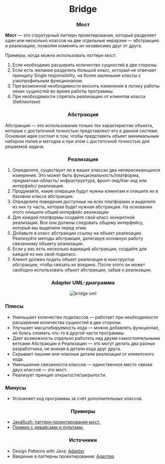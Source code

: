 <h1 align="center">
   Bridge
</h1>
<h3 align="center">
   Мост
</h3>

**Мост** — это структурный паттерн проектирования, который разделяет один или несколько классов на две отдельные
иерархии — абстракцию и реализацию, позволяя изменять их независимо друг от друга.

Примеры, когда можно использовать паттерн мост:

1. Если необходимо расширить количество сущностей в две стороны.
2. Если есть желание разделить большой класс, который не отвечает принципу Single responsibility, на более маленькие
   классы с узкопрофильным функционалом.
3. При возможной необходимости вносить изменения в логику работы неких сущностей во время работы программы.
4. При необходимости спрятать реализацию от клиентов класса (библиотеки)

<h3 align="center">
   Абстракция
</h3>

Абстракция — это использование только тех характеристик объекта, которые с достаточной точностью представляют его в
данной системе. Основная идея состоит в том, чтобы представить объект
минимальным набором полей и методов и при этом с достаточной точностью для решаемой задачи.

<h3 align="center">
   Реализация
</h3>

1. Определите, существует ли в ваших классах два непересекающихся измерения. Это может быть функциональность/платформа,
   предметная-область/ инфраструктура, фронт-энд/бэк-энд или интерфейс/ реализация.
2. Продумайте, какие операции будут нужны клиентам и опишите их в базовом классе абстракции.
3. Определите поведения доступные на всех платформах и выделите из них ту часть, которая будет нужная абстракции. На
   основании этого опишите общий интерфейс реализации
4. Для каждой платформы создайте свой класс конкретной реализации. Все они должны следовать общему интерфейсу, который
   мы выделили перед этим.
5. Добавьте в класс абстракции ссылку на объект реализации. Реализуйте методы абстракции, делегируя основную работу
   связанному объекту реализации.
6. Если у вас есть несколько вариаций абстракции, создайте для каждой из них свой подкласс.
7. Клиент должен подать объект реализации в конструктор абстракции, чтобы связать их воедино. После этого он может
   свободно использовать объект абстракции, забыв о реализации.

<h3 align="center">
   Adapter UML-диаграмма
</h3>

<p align="center">
   <img src=https://github.com/evilpeopletyranny/JavaDesignPatterns/blob/main/src/patterns/structural/bridge/diagram.png alt="bridge uml">
</p>

<h3>Плюсы</h3>

- Уменьшает количество подклассов — работает при необходимости расширения количества сущностей в две стороны.
- Улучшает масштабируемость кода — можно добавлять функционал, не боясь сломать что-то в другой части программы.
- Дает возможность отдельно работать над двумя самостоятельными ветками Абстракции и Реализации — это могут делать два
  разных разработчика, не вникая в детали кода друг друга.
- Скрывает лишние или опасные детали реализации от клиентского кода.
- Уменьшение связанности классов — единственное место связки двух классов — это мост.
- Реализует принцип открытости/закрытости.

<h3>Минусы</h3>

- Усложняет код программы за счёт дополнительных классов.

<h3 align="center">
   Примеры
</h3>

- [JavaRush: паттерн проектирования мост.](https://javarush.com/groups/posts/2570-znakomstvo-s-patternom-proektirovanija-bridge)
- [Пример с девайсами и пультами.](https://github.com/evilpeopletyranny/JavaDesignPatterns/tree/main/src/patterns/structural/bridge/code/shapes)

<h3 align="center">
   Источники
</h3>

- Design Patterns with
  Java: [Adapter](https://github.com/evilpeopletyranny/JavaDesignPatterns/blob/main/src/patterns/structural/bridge/books/Olaf%20Musch%20EN.pdf)
- Введение в паттерны
  проектирования: [Адаптер](https://github.com/evilpeopletyranny/JavaDesignPatterns/blob/main/src/patterns/structural/bridge/books/Alexander%20Shvets%20RU.pdf)